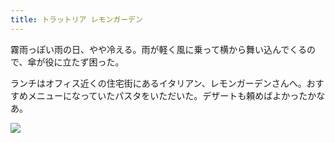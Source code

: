 ```yaml
---
title: トラットリア レモンガーデン
---
```


霧雨っぽい雨の日、やや冷える。雨が軽く風に乗って横から舞い込んでくるので、傘が役に立たず困った。

ランチはオフィス近くの住宅街にあるイタリアン、レモンガーデンさんへ。おすすめメニューになっていたパスタをいただいた。デザートも頼めばよかったかなあ。

![](https://photos.old.apkas.net/medium/202404/20240424-131323.webp)
